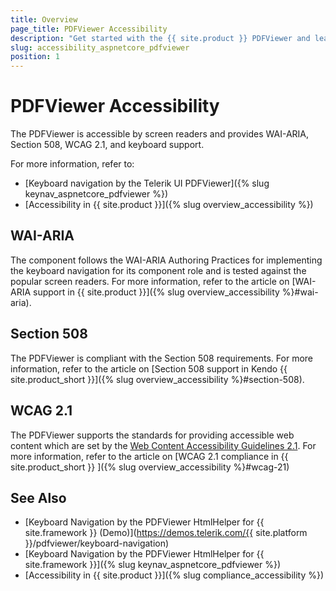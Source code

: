 ```yaml
---
title: Overview
page_title: PDFViewer Accessibility
description: "Get started with the {{ site.product }} PDFViewer and learn about its accessibility support for WAI-ARIA, Section 508, and WCAG 2.1."
slug: accessibility_aspnetcore_pdfviewer
position: 1
---
```


# PDFViewer Accessibility

The PDFViewer is accessible by screen readers and provides WAI-ARIA, Section 508, WCAG 2.1, and keyboard support.

For more information, refer to:
* [Keyboard navigation by the Telerik UI PDFViewer]({% slug keynav_aspnetcore_pdfviewer %})
* [Accessibility in {{ site.product }}]({% slug overview_accessibility %})

## WAI-ARIA

The component follows the WAI-ARIA Authoring Practices for implementing the keyboard navigation for its component role and is tested against the popular screen readers. For more information, refer to the article on [WAI-ARIA support in {{ site.product }}]({% slug overview_accessibility %}#wai-aria).

## Section 508

The PDFViewer is compliant with the Section 508 requirements. For more information, refer to the article on [Section 508 support in Kendo {{ site.product_short }}]({% slug overview_accessibility %}#section-508).

## WCAG 2.1

The PDFViewer supports the standards for providing accessible web content which are set by the [Web Content Accessibility Guidelines 2.1](https://www.w3.org/TR/WCAG/). For more information, refer to the article on [WCAG 2.1 compliance in {{ site.product_short }} ]({% slug overview_accessibility %}#wcag-21)

## See Also

* [Keyboard Navigation by the PDFViewer HtmlHelper for {{ site.framework }} (Demo)](https://demos.telerik.com/{{ site.platform }}/pdfviewer/keyboard-navigation)
* [Keyboard Navigation by the PDFViewer HtmlHelper for {{ site.framework }}]({% slug keynav_aspnetcore_pdfviewer %})
* [Accessibility in {{ site.product }}]({% slug compliance_accessibility %})
